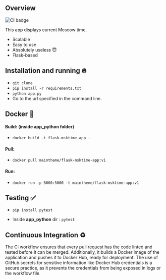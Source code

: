 ## Overview

![CI badge](https://github.com/maintheme2/S24-devops-labs/actions/workflows/app_python.yml/badge.svg)

This app displays current Moscow time.

* Scalable
* Easy to use
* Absolutely useless :innocent:
* Flask-based

## Installation and running :fire:

* `git clone`
* `pip install -r requirements.txt`
* `python app.py`
* Go to the url specified in the command line.

## Docker :whale:

#### Build: (inside app_python folder)

* `docker build -t flask-msktime-app .`

#### Pull: 

* `docker pull maintheme/flask-msktime-app:v1`

#### Run:

* `docker run -p 5000:5000 -t maintheme/flask-msktime-app:v1`

## Testing :white_check_mark:

* `pip install pytest`

* Inside __app_python__ dir : `pytest`

## Continuous Integration :recycle:

The CI workflow ensures that every pull request has the code linted and tested before it can be merged. Additionally, it builds a Docker image of the application and pushes it to Docker Hub, ready for deployment. The use of GitHub secrets for sensitive information like Docker Hub credentials is a secure practice, as it prevents the credentials from being exposed in logs or the workflow file.
